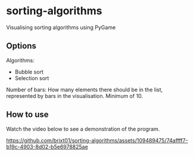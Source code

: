# sorting-algorithms
Visualising sorting algorithms using PyGame

## Options

Algorithms:
- Bubble sort
- Selection sort

Number of bars:
How many elements there should be in the list, represented by bars in the visualisation. Minimum of 10. 

## How to use

Watch the video below to see a demonstration of the program. 

https://github.com/brixt01/sorting-algorithms/assets/109489475/74affff7-b19c-4903-8d02-b5e6978825ae
